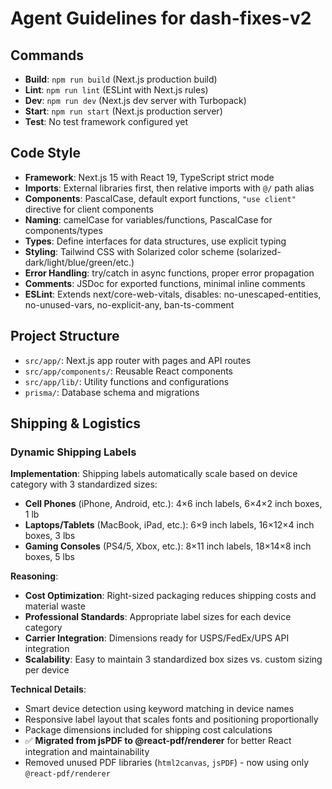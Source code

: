 # Agent Guidelines for dash-fixes-v2

## Commands
- **Build**: `npm run build` (Next.js production build)
- **Lint**: `npm run lint` (ESLint with Next.js rules)
- **Dev**: `npm run dev` (Next.js dev server with Turbopack)
- **Start**: `npm run start` (Next.js production server)
- **Test**: No test framework configured yet

## Code Style
- **Framework**: Next.js 15 with React 19, TypeScript strict mode
- **Imports**: External libraries first, then relative imports with `@/` path alias
- **Components**: PascalCase, default export functions, `"use client"` directive for client components
- **Naming**: camelCase for variables/functions, PascalCase for components/types
- **Types**: Define interfaces for data structures, use explicit typing
- **Styling**: Tailwind CSS with Solarized color scheme (solarized-dark/light/blue/green/etc.)
- **Error Handling**: try/catch in async functions, proper error propagation
- **Comments**: JSDoc for exported functions, minimal inline comments
- **ESLint**: Extends next/core-web-vitals, disables: no-unescaped-entities, no-unused-vars, no-explicit-any, ban-ts-comment

## Project Structure
- `src/app/`: Next.js app router with pages and API routes
- `src/app/components/`: Reusable React components
- `src/app/lib/`: Utility functions and configurations
- `prisma/`: Database schema and migrations

## Shipping & Logistics

### Dynamic Shipping Labels
**Implementation**: Shipping labels automatically scale based on device category with 3 standardized sizes:
- **Cell Phones** (iPhone, Android, etc.): 4×6 inch labels, 6×4×2 inch boxes, 1 lb
- **Laptops/Tablets** (MacBook, iPad, etc.): 6×9 inch labels, 16×12×4 inch boxes, 3 lbs
- **Gaming Consoles** (PS4/5, Xbox, etc.): 8×11 inch labels, 18×14×8 inch boxes, 5 lbs

**Reasoning**:
- **Cost Optimization**: Right-sized packaging reduces shipping costs and material waste
- **Professional Standards**: Appropriate label sizes for each device category
- **Carrier Integration**: Dimensions ready for USPS/FedEx/UPS API integration
- **Scalability**: Easy to maintain 3 standardized box sizes vs. custom sizing per device

**Technical Details**:
- Smart device detection using keyword matching in device names
- Responsive label layout that scales fonts and positioning proportionally
- Package dimensions included for shipping cost calculations
- ✅ **Migrated from jsPDF to @react-pdf/renderer** for better React integration and maintainability
- Removed unused PDF libraries (`html2canvas`, `jsPDF`) - now using only `@react-pdf/renderer`